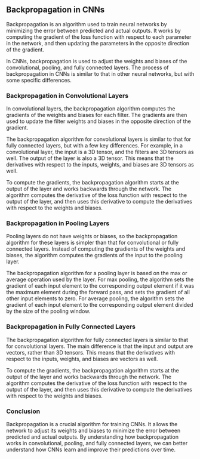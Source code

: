 ## Backpropagation in CNNs
Backpropagation is an algorithm used to train neural networks by minimizing the error between predicted and actual outputs. It works by computing the gradient of the loss function with respect to each parameter in the network, and then updating the parameters in the opposite direction of the gradient.

In CNNs, backpropagation is used to adjust the weights and biases of the convolutional, pooling, and fully connected layers. The process of backpropagation in CNNs is similar to that in other neural networks, but with some specific differences.

### Backpropagation in Convolutional Layers
In convolutional layers, the backpropagation algorithm computes the gradients of the weights and biases for each filter. The gradients are then used to update the filter weights and biases in the opposite direction of the gradient.

The backpropagation algorithm for convolutional layers is similar to that for fully connected layers, but with a few key differences. For example, in a convolutional layer, the input is a 3D tensor, and the filters are 3D tensors as well. The output of the layer is also a 3D tensor. This means that the derivatives with respect to the inputs, weights, and biases are 3D tensors as well.

To compute the gradients, the backpropagation algorithm starts at the output of the layer and works backwards through the network. The algorithm computes the derivative of the loss function with respect to the output of the layer, and then uses this derivative to compute the derivatives with respect to the weights and biases.

### Backpropagation in Pooling Layers
Pooling layers do not have weights or biases, so the backpropagation algorithm for these layers is simpler than that for convolutional or fully connected layers. Instead of computing the gradients of the weights and biases, the algorithm computes the gradients of the input to the pooling layer.

The backpropagation algorithm for a pooling layer is based on the max or average operation used by the layer. For max pooling, the algorithm sets the gradient of each input element to the corresponding output element if it was the maximum element during the forward pass, and sets the gradient of all other input elements to zero. For average pooling, the algorithm sets the gradient of each input element to the corresponding output element divided by the size of the pooling window.

### Backpropagation in Fully Connected Layers
The backpropagation algorithm for fully connected layers is similar to that for convolutional layers. The main difference is that the input and output are vectors, rather than 3D tensors. This means that the derivatives with respect to the inputs, weights, and biases are vectors as well.

To compute the gradients, the backpropagation algorithm starts at the output of the layer and works backwards through the network. The algorithm computes the derivative of the loss function with respect to the output of the layer, and then uses this derivative to compute the derivatives with respect to the weights and biases.

### Conclusion
Backpropagation is a crucial algorithm for training CNNs. It allows the network to adjust its weights and biases to minimize the error between predicted and actual outputs. By understanding how backpropagation works in convolutional, pooling, and fully connected layers, we can better understand how CNNs learn and improve their predictions over time.